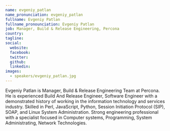 ```yaml
---
name: evgeniy_patlan
name_pronunciation: evgeniy_patlan
fullname: Evgeniy Patlan
fullname_pronounciation: Evgeniy Patlan
job: Manager, Build & Release Engineering, Percona
country: 
tagline: 
social:
  website: 
  facebook:
  twitter:
  github: 
  linkedin: 
images:
  - speakers/evgeniy_patlan.jpg
---
```


Evgeniy Patlan is Manager, Build & Release Engineering Team at Percona. He is experienced Build And Release Engineer, Software Engineer with a demonstrated history of working in the information technology and services industry. Skilled in Perl, JavaScript, Python, Session Initiation Protocol (SIP), SOAP, and Linux System Administration. Strong engineering professional with a specialist focused in Computer systems, Programming, System Administrating, Network Technologies.